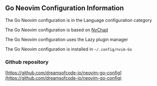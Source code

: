 ## Go Neovim Configuration Information

The Go Neovim configuration is in the Language configuration category

The Go Neovim configuration is based on [NvChad](https://nvchad.com)

The Go Neovim configuration uses the Lazy plugin manager

The Go Neovim configuration is installed in `~/.config/nvim-Go`

### Github repository

[https://github.com/dreamsofcode-io/neovim-go-config](https://github.com/dreamsofcode-io/neovim-go-config)


